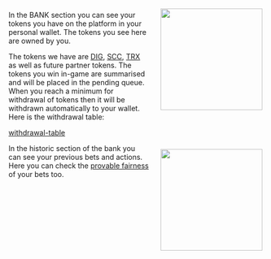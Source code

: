 <img align="right" style="padding:10px 5px 15px 20px;" height="200" src="../_media/bank-balance.png"> 

In the BANK section you can see your tokens you have on the platform in your personal wallet. The tokens you see here are owned by you.

The tokens we have are [DIG](./dig.md "dig"), [SCC](./scc.md "scc"), [TRX](./trx.md "trx") as well as future partner tokens. The tokens you win in-game are summarised and will be placed in the pending queue. When you reach a minimum for withdrawal of tokens then it will be withdrawn automatically to your wallet. Here is the withdrawal table:

[withdrawal-table](../_data/withdrawal.md ':include')

<img align="right" style="padding:10px 5px 15px 20px;" height="200" src="../_media/bank-historic.png"> 

In the historic section of the bank you can see your previous bets and actions. Here you can check the [provable fairness](./provably.md "provably") of your bets too.


